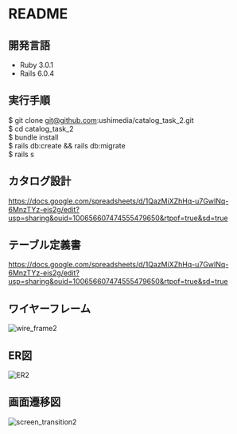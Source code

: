 # README

## 開発言語
 * Ruby 3.0.1
 * Rails 6.0.4

## 実行手順
 $ git clone git@github.com:ushimedia/catalog_task_2.git  
 $ cd catalog_task_2  
 $ bundle install  
 $ rails db:create && rails db:migrate  
 $ rails s  

## カタログ設計
https://docs.google.com/spreadsheets/d/1QazMiXZhHq-u7GwINq-6MnzTYz-eis2g/edit?usp=sharing&ouid=100656607474555479650&rtpof=true&sd=true

## テーブル定義書
https://docs.google.com/spreadsheets/d/1QazMiXZhHq-u7GwINq-6MnzTYz-eis2g/edit?usp=sharing&ouid=100656607474555479650&rtpof=true&sd=true

## ワイヤーフレーム
![wire_frame2](https://user-images.githubusercontent.com/103015276/169783270-384f5119-26ef-42a1-b03f-a1537963e025.png)

## ER図
![ER2](https://user-images.githubusercontent.com/103015276/169783242-c62b717c-dab2-4a8b-a009-f36ef0f0cee8.png)

## 画面遷移図
![screen_transition2](https://user-images.githubusercontent.com/103015276/169783256-09d4f95e-1abd-4fd9-9dbc-1485dece5a37.png)
